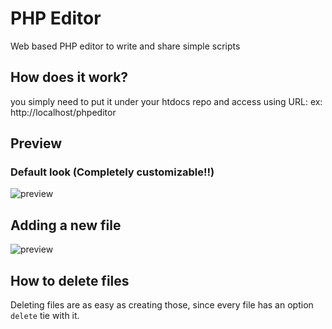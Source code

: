 # PHP Editor
Web based PHP editor to write and share simple scripts

## How does it work?
you simply need to put it under your htdocs repo and access using URL:
  ex: http://localhost/phpeditor

## Preview
### Default look (Completely customizable!!)
![preview](https://s29.postimg.org/ycj0eumc7/Screenshot_2017_02_01_21_41_03.png")

## Adding a new file
![preview](https://s29.postimg.org/phwbhmofr/Screenshot_2017_02_01_21_41_29.png)


## How to delete files
Deleting files are as easy as creating those, since every file has an option `delete` tie with it.
